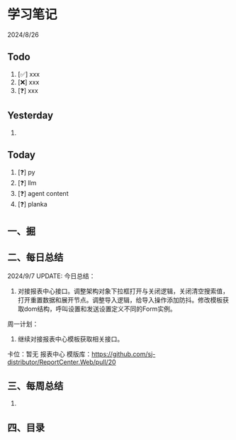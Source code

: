 # 学习笔记

2024/8/26

## Todo

1. [✅] xxx
2. [❌] xxx
3. [❓] xxx

## Yesterday

1.

## Today

1. [❓] py
2. [❓] llm
3. [❓] agent content
4. [❓] planka

## 一、掘

## 二、每日总结

2024/9/7 UPDATE:
今日总结：

1. 对接报表中心接口。调整架构对象下拉框打开与关闭逻辑，关闭清空搜索值，打开重置数据和展开节点。调整导入逻辑，给导入操作添加防抖。修改模板获取dom结构，呼叫设置和发送设置定义不同的Form实例。

周一计划：

1. 继续对接报表中心模板获取相关接口。

卡位：暂无
报表中心 模版库：https://github.com/sj-distributor/ReportCenter.Web/pull/20

## 三、每周总结

1.



## 四、目录